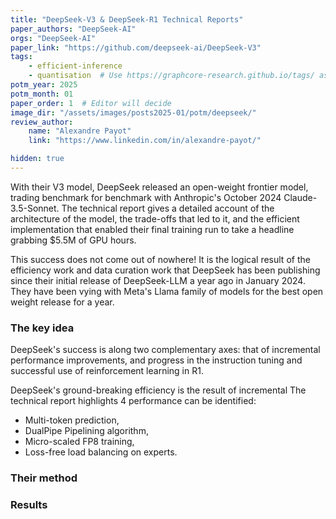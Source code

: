 ```yaml
---
title: "DeepSeek-V3 & DeepSeek-R1 Technical Reports"
paper_authors: "DeepSeek-AI"
orgs: "DeepSeek-AI"
paper_link: "https://github.com/deepseek-ai/DeepSeek-V3"
tags:
    - efficient-inference
    - quantisation  # Use https://graphcore-research.github.io/tags/ as reference
potm_year: 2025
potm_month: 01
paper_order: 1  # Editor will decide
image_dir: "/assets/images/posts2025-01/potm/deepseek/"
review_author:
    name: "Alexandre Payot"
    link: "https://www.linkedin.com/in/alexandre-payot/"

hidden: true
---
```


With their V3 model, DeepSeek released an open-weight frontier model, trading benchmark for benchmark with Anthropic's October 2024 Claude-3.5-Sonnet.
The technical report gives a detailed account of the architecture of the model, the trade-offs that led to it, and the efficient implementation that enabled their final training run to take a headline grabbing $5.5M of GPU hours.

This success does not come out of nowhere! It is the logical result of the efficiency work and data curation work that DeepSeek has been publishing since their initial release of DeepSeek-LLM a year ago in January 2024. They have been vying with Meta's Llama family of models for the best open weight release for a year.

<!-- [200 words is a rough guide for the length of a summary.
Feel free to go a fair bit over or under if needs be.
The editor will fix any issues with images being rendered too wide/narrow etc.
See README for how to view locally if you wish to (not required. Contact CB if this
is broken for you.)] -->

### The key idea

DeepSeek's success is along two complementary axes: that of incremental performance improvements, and progress in the instruction tuning and successful use of reinforcement learning in R1.

DeepSeek's ground-breaking efficiency is the result of incremental
The technical report highlights 4 performance can be identified:

- Multi-token prediction,
- DualPipe Pipelining algorithm,
- Micro-scaled FP8 training,
- Loss-free load balancing on experts.

<!-- A few sentences outlining why the paper is interesting...

Add images where appropriate throughout. This section should always
have at least 1 key figure though.

*Please use high-res images (zoom in for those screenshots!)*

<img src="{{ page.image_dir | append: 'figure_1.png' | relative_url }}" alt="A specific and succinct sentence or two describing the figure (alt text). Valuable for seo and accessibility.">
<figcaption>Figure 1a. If the caption isn't included in the image, it should be added like so.</figcaption> -->

<!-- ### [optional] Background

If necessary, a short intro to background matierial needed to understand the method -->

### Their method

<!-- Latex can be included in the standard way, either inline: $R=\sum _{t=0}^{\infty }\gamma ^{t}r_{t}$

Or as a block:

<div>
$$
Q_{t+1}^{A}(s_{t},a_{t})=Q_{t}^{A}(s_{t},a_{t})+\alpha _{t}(s_{t},a_{t})\left(r_{t}+\gamma Q_{t}^{B}\left(s_{t+1},\mathop {\operatorname {arg~max} } _{a}Q_{t}^{A}(s_{t+1},a)\right)-Q_{t}^{A}(s_{t},a_{t})\right).
$$
</div>

Code can also be included in the standard way:

```
import popart

builder = popart.Builder()

# Build a simple graph
i1 = builder.addInputTensor(popart.TensorInfo("FLOAT", [1, 2, 32, 32]))
i2 = builder.addInputTensor(popart.TensorInfo("FLOAT", [1, 2, 32, 32]))

o = builder.aiOnnx.add([i1, i2])
``` -->

### Results

<!-- ...

### [optional] Takeaways

... -->
